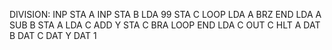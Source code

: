 DIVISION:
        INP 
        STA A
        INP
        STA B
        LDA 99
        STA C
LOOP    LDA A
        BRZ END
        LDA A
        SUB B
        STA A
        LDA C
        ADD Y
        STA C
        BRA LOOP
END     LDA C
        OUT C
        HLT
A       DAT
B       DAT
C       DAT
Y       DAT 1
